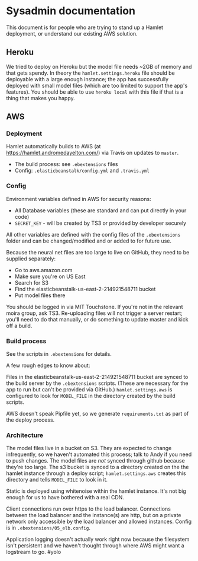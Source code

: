 # Sysadmin documentation
This document is for people who are trying to stand up a Hamlet deployment, or understand our existing AWS solution.

## Heroku

We tried to deploy on Heroku but the model file needs ~2GB of memory and that gets spendy. In theory the `hamlet.settings.heroku` file should be deployable with a large enough instance; the app has successfully deployed with small model files (which are too limited to support the app's features). You should be able to use `heroku local` with this file if that is a thing that makes you happy.

## AWS

### Deployment

Hamlet automatically builds to AWS (at https://hamlet.andromedayelton.com/) via Travis on updates to `master`.
* The build process: see `.ebextensions` files
* Config: `.elasticbeanstalk/config.yml` and `.travis.yml`

### Config

Environment variables defined in AWS for security reasons:
* All Database variables (these are standard and can put directly in your code)
* `SECRET_KEY` - will be created by TS3 or provided by developer securely

All other variables are defined with the config files of the `.ebextensions` folder and can be changed/modified and or added to for future use.

Because the neural net files are too large to live on GitHub, they need to be supplied separately:
* Go to aws.amazon.com
* Make sure you're on US East
* Search for S3
* Find the elasticbeanstalk-us-east-2-214921548711 bucket
* Put model files there

You should be logged in via MIT Touchstone. If you're not in the relevant moira group, ask TS3. Re-uploading files will not trigger a server restart; you'll need to do that manually, or do something to update master and kick off a build.

### Build process
See the scripts in `.ebextensions` for details.

A few rough edges to know about:

Files in the elasticbeanstalk-us-east-2-214921548711 bucket are synced to the build server by the `.ebextensions` scripts. (These are necessary for the app to run but can't be provided via GitHub.) `hamlet.settings.aws` is configured to look for `MODEL_FILE` in the directory created by the build scripts.

AWS doesn't speak Pipfile yet, so we generate `requirements.txt` as part of the deploy process.

### Architecture

The model files live in a bucket on S3. They are expected to change infrequently, so we haven't automated this process; talk to Andy if you need to push changes. The model files are *not* synced through github because they're too large. The s3 bucket is synced to a directory created on the the hamlet instance through a deploy script; `hamlet.settings.aws` creates this directory and tells `MODEL_FILE` to look in it.

Static is deployed using whitenoise within the hamlet instance. It's not big enough for us to have bothered with a real CDN.

Client connections run over https to the load balancer. Connections between the load balancer and the instance(s) are http, but on a private network only accessible by the load balancer and allowed instances. Config is in `.ebextensions/05_elb.config`.

Application logging doesn't actually work right now because the filesystem isn't persistent and we haven't thought through where AWS might want a logstream to go. #yolo
